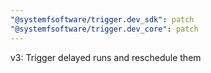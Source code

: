 ```yaml
---
"@systemfsoftware/trigger.dev_sdk": patch
"@systemfsoftware/trigger.dev_core": patch
---
```


v3: Trigger delayed runs and reschedule them
